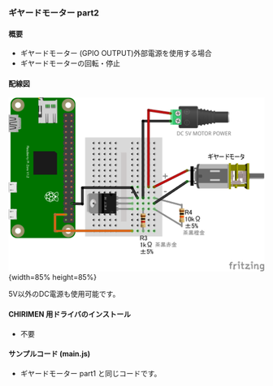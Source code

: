 ### ギヤードモーター part2

#### 概要

* ギヤードモーター (GPIO OUTPUT)外部電源を使用する場合
* ギヤードモーターの回転・停止

#### 配線図　

![](./PiZero_gpio0MotorB_2.png "schematic"){width=85% height=85%}

5V以外のDC電源も使用可能です。

#### CHIRIMEN 用ドライバのインストール

- 不要

#### サンプルコード (main.js)

- ギヤードモーター part1 と同じコードです。
